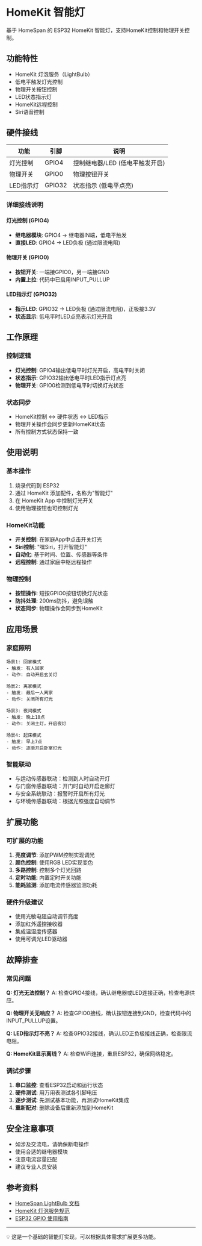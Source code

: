 # HomeKit 智能灯

基于 HomeSpan 的 ESP32 HomeKit 智能灯，支持HomeKit控制和物理开关控制。

## 功能特性
- HomeKit 灯泡服务（LightBulb）
- 低电平触发灯光控制
- 物理开关按钮控制
- LED状态指示灯
- HomeKit远程控制
- Siri语音控制

## 硬件接线
| 功能         | 引脚      | 说明                    |
| ------------ | --------- | ----------------------- |
| 灯光控制     | GPIO4     | 控制继电器/LED (低电平触发开启) |
| 物理开关     | GPIO0     | 物理按钮开关            |
| LED指示灯    | GPIO32    | 状态指示 (低电平点亮)    |

### 详细接线说明

#### 灯光控制 (GPIO4)
- **继电器模块**: GPIO4 → 继电器IN端，低电平触发
- **直接LED**: GPIO4 → LED负极 (通过限流电阻)

#### 物理开关 (GPIO0)
- **按钮开关**: 一端接GPIO0，另一端接GND
- **内置上拉**: 代码中已启用INPUT_PULLUP

#### LED指示灯 (GPIO32)
- **指示LED**: GPIO32 → LED负极 (通过限流电阻)，正极接3.3V
- **状态显示**: 低电平时LED点亮表示灯光开启

## 工作原理

### 控制逻辑
- **灯光控制**: GPIO4输出低电平时灯光开启，高电平时关闭
- **状态指示**: GPIO32输出低电平时LED指示灯点亮
- **物理开关**: GPIO0检测到低电平时切换灯光状态

### 状态同步
- HomeKit控制 ↔ 硬件状态 ↔ LED指示
- 物理开关操作会同步更新HomeKit状态
- 所有控制方式状态保持一致

## 使用说明

### 基本操作
1. 烧录代码到 ESP32
2. 通过 HomeKit 添加配件，名称为"智能灯"
3. 在 HomeKit App 中控制灯光开关
4. 使用物理按钮也可控制灯光

### HomeKit功能
- **开关控制**: 在家庭App中点击开关灯光
- **Siri控制**: "嘿Siri，打开智能灯"
- **自动化**: 基于时间、位置、传感器等条件
- **远程控制**: 通过家庭中枢远程操作

### 物理控制
- **按钮操作**: 短按GPIO0按钮切换灯光状态
- **防抖处理**: 200ms防抖，避免误触
- **状态同步**: 物理操作会同步到HomeKit

## 应用场景

### 家庭照明
```
场景1: 回家模式
- 触发: 有人回家
- 动作: 自动开启玄关灯

场景2: 离家模式
- 触发: 最后一人离家
- 动作: 关闭所有灯光

场景3: 夜间模式
- 触发: 晚上10点
- 动作: 关闭主灯，开启夜灯

场景4: 起床模式
- 触发: 早上7点
- 动作: 逐渐开启卧室灯光
```

### 智能联动
- 与运动传感器联动：检测到人时自动开灯
- 与门窗传感器联动：开门时自动开启走廊灯
- 与安全系统联动：报警时开启所有灯光
- 与环境传感器联动：根据光照强度自动调节

## 扩展功能

### 可扩展的功能
1. **亮度调节**: 添加PWM控制实现调光
2. **颜色控制**: 使用RGB LED实现变色
3. **多路控制**: 控制多个灯光回路
4. **定时功能**: 内置定时开关功能
5. **能耗监测**: 添加电流传感器监测功耗

### 硬件升级建议
- 使用光敏电阻自动调节亮度
- 添加红外遥控接收器
- 集成温湿度传感器
- 使用可调光LED驱动器

## 故障排查

### 常见问题
**Q: 灯光无法控制？**
A: 检查GPIO4接线，确认继电器或LED连接正确，检查电源供应。

**Q: 物理开关无响应？**
A: 检查GPIO0接线，确认按钮连接到GND，检查代码中的INPUT_PULLUP设置。

**Q: LED指示灯不亮？**
A: 检查GPIO32接线，确认LED正负极接线正确，检查限流电阻。

**Q: HomeKit显示离线？**
A: 检查WiFi连接，重启ESP32，确保网络稳定。

### 调试步骤
1. **串口监控**: 查看ESP32启动和运行状态
2. **硬件测试**: 用万用表测试各引脚电压
3. **逐步测试**: 先测试基本功能，再测试HomeKit集成
4. **重新配对**: 删除设备后重新添加到HomeKit

## 安全注意事项
- 如涉及交流电，请确保断电操作
- 使用合适的继电器模块
- 注意电流容量匹配
- 建议专业人员安装

## 参考资料
- [HomeSpan LightBulb 文档](https://github.com/HomeSpan/HomeSpan/blob/master/docs/ServiceList.md)
- [HomeKit 灯泡服务规范](https://developer.apple.com/documentation/homekit/hmservice/lightbulb)
- [ESP32 GPIO 使用指南](https://docs.espressif.com/projects/esp-idf/en/latest/esp32/api-reference/peripherals/gpio.html)

---

💡 这是一个基础的智能灯实现，可以根据具体需求扩展更多功能。